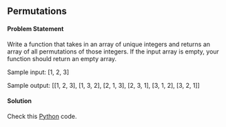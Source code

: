 ## Permutations

#### Problem Statement


Write a function that takes in an array of unique integers and returns an array of all permutations of those integers. If the input array is empty, your function
should return an empty array.

Sample input: [1, 2, 3]

Sample output: [[1, 2, 3], [1, 3, 2], [2, 1, 3], [2, 3, 1], [3, 1, 2], [3, 2, 1]]


#### Solution

Check this [Python](../solution/Permutations.py) code.

